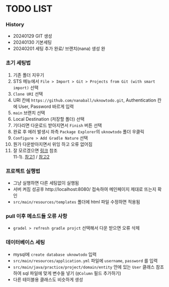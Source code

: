 # TODO LIST 

### History
- 20240129 GIT 생성
- 20240130 기본세팅
- 20240201 세팅 추가 완료/ 브랜치(nana) 생성 완

### 초기 세팅법
1. 기존 폴더 지우기
2. STS 메뉴에서 `File > Import > Git > Projects from Git (with smart import)` 선택
3. `Clone URI` 선택
4. URI 칸에 `https://github.com/nanaball/uknowtodo.git`, Authentication 칸에 User, Password 바르게 입력
5. `main` 브랜치 선택
6. Local Destination (저장할 폴더) 선택
7. 기다리면 다운로드 받아지면서 `Finish` 버튼 선택
8. 완료 후 에러 발생시 좌측 `Package Explorer`의 `uknowtodo` 폴더 우클릭
9. `Configure > Add Gradle Nature` 선택
10. 뭔가 다운받아지면서 위잉 하고 오류 없어짐
11. 잘 모르겠으면 [링크](https://powernote.tistory.com/40) 참조 <br/>
11-1). [참고1](https://limdevbasic.tistory.com/12) / [참고2](https://shoney.tistory.com/entry/Spring-gradle-%EB%B9%8C%EB%93%9C-jar-%EC%8B%A4%ED%96%89%ED%95%98%EB%8A%94-%EB%B0%A9%EB%B2%95)


### 프로젝트 실행법
- 그냥 실행하면 다른 세팅없이 실행됨
- 서버 켜짐 성공후 http://localhost:8080/ 접속하여 메인페이지 제대로 뜨는지 확인
- `src/main/resources/templates` 폴더에 html 파일 수정하면 적용됨

 ### pull 이후 메소드들 오류 사항
- `gradel > refresh gradle projct` 선택해서 다운 받으면 오류 삭제

### 데이터베이스 세팅
- mysql에 `create database uknowtodo` 입력
- `src/main/resources/application.yml` 파일에 `username`, `password` 를 입력
- `src/main/java/practice/project/domain/entity` 안에 있는 `User` 클래스 참조하여 sql 파일에 맞게 변수들 넣기 (`@Column` 필드 추가하기)
- 다른 테이블용 클래스도 비슷하게 생성
